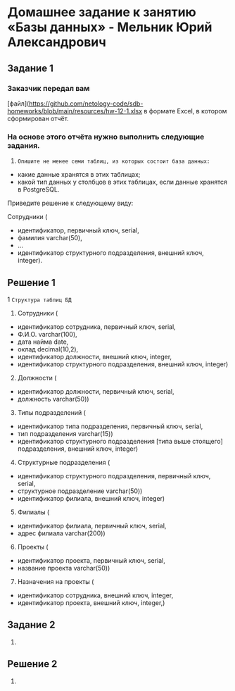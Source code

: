 # Домашнее задание к занятию «Базы данных» - Мельник Юрий Александрович


## Задание 1

### Заказчик передал вам 
[файл](https://github.com/netology-code/sdb-homeworks/blob/main/resources/hw-12-1.xlsx в формате Excel, в котором сформирован отчёт.

### На основе этого отчёта нужно выполнить следующие задания.

1. `Опишите не менее семи таблиц, из которых состоит база данных:`
- какие данные хранятся в этих таблицах;
- какой тип данных у столбцов в этих таблицах, если данные хранятся в PostgreSQL.  

Приведите решение к следующему виду:  

Сотрудники (  

- идентификатор, первичный ключ, serial,  
- фамилия varchar(50),  
- ...  
- идентификатор структурного подразделения, внешний ключ, integer).  

 
## Решение 1
1 `Структура таблиц БД`
1. Сотрудники (
- идентификатор сотрудника, первичный ключ, serial,
- Ф.И.О. varchar(100),
- дата найма date,
- оклад decimal(10,2),
- идентификатор должности, внешний ключ, integer,
- идентификатор структурного подразделения, внешний ключ, integer)

2. Должности (
- идентификатор должности, первичный ключ, serial,
- должность varchar(50))

3. Типы подразделений (
- идентификатор типа подразделения, первичный ключ, serial,
- тип подразделения varchar(15))
- идентификатор структурного подразделения [типа выше стоящего] подразделения, внешний ключ, integer)


4. Структурные подразделения (
- идентификатор структурного подразделения, первичный ключ, serial,
- структурное подразделение varchar(50))
- идентификатор филиала, внешний ключ, integer)

5. Филиалы (
- идентификатор филиала, первичный ключ, serial,
- адрес филиала varchar(200))

6. Проекты (
- идентификатор проекта, первичный ключ, serial,
- название проекта varchar(50))

7. Назначения на проекты (
- идентификатор сотрудника, внешний ключ, integer,
- идентификатор проекта, внешний ключ, integer,)
 
## Задание 2

 


1. ` `  
 


## Решение 2

1. ` `   
 

